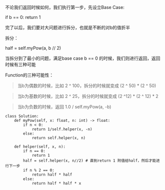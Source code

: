 不论我们返回时候如何，我们执行第一步，先设立Base Case:

if b == 0: return 1

完了以后，我们要对大问题进行拆分，也就是不断的对b的值折半

拆分：

half = self.myPow(a, b // 2)

当拆分到了最小的问题，满足base case b == 0 的时候，我们则进行返回，返回时候有三种可能

Function的三种可能性：

>当b为偶数的时候，比如 2 ^ 100，拆分的时候就变成 (2 ^ 50) * (2 ^ 50)

>当b为基数的时候，比如 2 ^ 25，拆分的时候就变成 (2 ^12) * (2 ^ 12) * 2

>当b为负数的时候，返回 1.0 / self.myPow(a, -b)
>
```
class Solution:
    def myPow(self, x: float, n: int) -> float:
        if n < 0:
            return 1/self.helper(x, -n)
        else:
            return self.helper(x, n)
        
    def helper(self, x, n):
        if n == 0:
            return 1
        half = self.helper(x, n//2) # 直到return 1 附值给half，然后才能进行下一步
        if n % 2 == 0:
            return half * half
        else:
            return half * half * x
```
